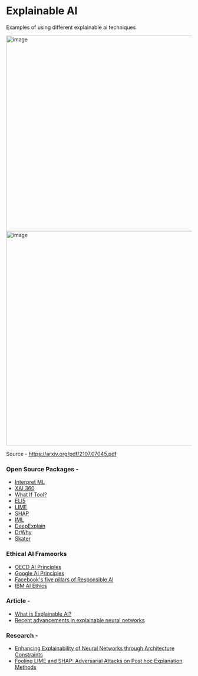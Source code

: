 # Explainable AI 

Examples of using different explainable ai techniques

<img width="529" alt="image" src="https://user-images.githubusercontent.com/28613989/201048996-d3b5942b-391c-4ed3-bf5e-511ad59cf3ea.png">

<img width="580" alt="image" src="https://user-images.githubusercontent.com/28613989/201079069-b5516eaf-f59d-4877-be6d-4e40f8641672.png">

Source - https://arxiv.org/pdf/2107.07045.pdf


### Open Source Packages -
- [Interpret ML](https://github.com/interpretml/interpret/)
- [XAI 360](https://aix360.mybluemix.net/)
- [What If Tool?](https://pair-code.github.io/what-if-tool/)
- [ELI5](https://eli5.readthedocs.io/en/latest/)
- [LIME](https://github.com/marcotcr/lime)
- [SHAP](https://shap.readthedocs.io/en/latest/)
- [IML](https://github.com/christophM/iml)
- [DeepExplain](https://github.com/marcoancona/DeepExplain)
- [DrWhy](https://github.com/ModelOriented/DrWhy)
- [Skater](https://github.com/oracle/Skater)

### Ethical AI Frameorks
- [OECD AI Principles](https://oecd.ai/en/ai-principles)
- [Google AI Principles](https://ai.google/principles/)
- [Facebook's five pillars of Responsible AI](https://ai.facebook.com/blog/facebooks-five-pillars-of-responsible-ai/)
- [IBM AI Ethics](https://www.ibm.com/artificial-intelligence/ethics)

### Article - 
- [What is Explainable AI?](https://towardsdatascience.com/what-is-explainable-ai-xai-afc56938d513)
- [Recent advancements in explainable neural networks](https://towardsdatascience.com/recent-advancements-in-explainable-neural-networks-2cd06b5d2016)


### Research -
- [Enhancing Explainability of Neural Networks through Architecture Constraints](https://arxiv.org/abs/1901.03838)
- [Fooling LIME and SHAP: Adversarial Attacks on Post hoc Explanation Methods](https://arxiv.org/abs/1911.02508)
